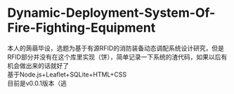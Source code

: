 # Dynamic-Deployment-System-Of-Fire-Fighting-Equipment
本人的蒟蒻毕设，选题为基于有源RFID的消防装备动态调配系统设计研究，但是RFID部分并没有在这个库里实现（饼），简单记录一下系统的渣代码，如果以后有机会做出来的话就好了<br>
基于Node.js+Leaflet+SQLite+HTML+CSS<br>
目前是v0.0.1版本（逃
